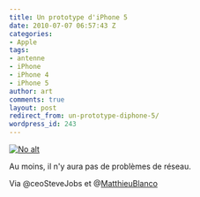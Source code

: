 ```yaml
---
title: Un prototype d'iPhone 5
date: 2010-07-07 06:57:43 Z
categories:
- Apple
tags:
- antenne
- iPhone
- iPhone 4
- iPhone 5
author: art
comments: true
layout: post
redirect_from: un-prototype-diphone-5/
wordpress_id: 243
---
```


<a href="https://static.irz.fr/2010/07/iphone-5-prototype.jpg"><img alt="No alt" data-src="https://static.irz.fr/2010/07/iphone-5-prototype.jpg" src="https://static.irz.fr/thumb.php?size=<100&crop=0&src=https://static.irz.fr/2010/07/iphone-5-prototype.jpg" /></a>

Au moins, il n'y aura pas de problèmes de réseau.

Via @ceoSteveJobs et @[MatthieuBlanco](https://twitter.com/matthieublanco)
